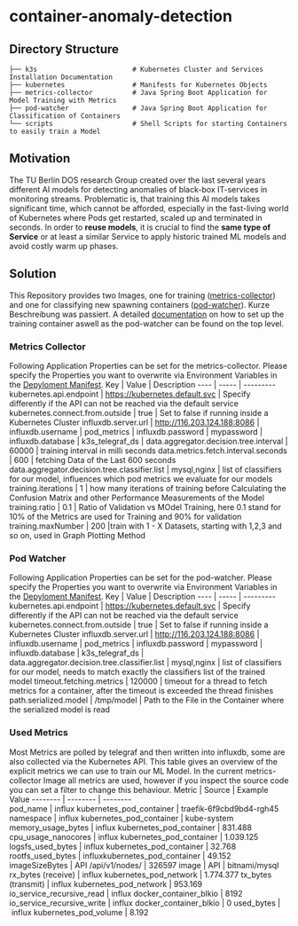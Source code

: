 # container-anomaly-detection
## Directory Structure
```
├── k3s                        # Kubernetes Cluster and Services Installation Documentation
├── kubernetes                 # Manifests for Kubernetes Objects
├── metrics-collector          # Java Spring Boot Application for Model Training with Metrics
├── pod-watcher                # Java Spring Boot Application for Classification of Containers
└── scripts                    # Shell Scripts for starting Containers to easily train a Model
```
## Motivation
The TU Berlin DOS research Group created over the last several years different AI models for detecting anomalies of black-box IT-services in monitoring streams. Problematic is, that training this AI models takes significant time, which cannot be afforded, especially in the fast-living world of Kubernetes where Pods get restarted, scaled up and terminated in seconds. In order to **reuse models**, it is crucial to find the **same type of Service** or at least a similar Service to apply historic trained ML models and avoid costly warm up phases.   
## Solution
This Repository provides two Images, one for training ([metrics-collector](https://github.com/lukonjun/container-anomaly-detection/pkgs/container/metrics-collector)) and one for classifying new spawning containers ([pod-watcher](https://github.com/lukonjun/container-anomaly-detection/pkgs/container/metrics-collector)). Kurze Beschreibung was passiert. A detailed [documentation](https://github.com/lukonjun/container-anomaly-detection/blob/main/DOCUMENTATION.md) on how to set up the training container aswell as the pod-watcher can be found on the top level. 
### Metrics Collector
Following Application Properties can be set for the metrics-collector. Please specify the Properties you want to overwrite via Environment Variables in the [Depyloment Manifest](https://github.com/lukonjun/container-anomaly-detection/blob/main/kubernetes/metrics-collector/Deployment.yml).
Key | Value | Description
---- | ----- | ---------
kubernetes.api.endpoint | https://kubernetes.default.svc | Specify differently if the API can not be reached via the default service
kubernetes.connect.from.outside | true | Set to false if running inside a Kubernetes Cluster
influxdb.server.url | http://116.203.124.188:8086 | 
influxdb.username | pod_metrics |
influxdb.password | mypassword |
influxdb.database | k3s_telegraf_ds |
data.aggregator.decision.tree.interval | 60000 | training interval in milli seconds
data.metrics.fetch.interval.seconds | 600 | fetching Data of the Last 600 seconds
data.aggregator.decision.tree.classifier.list | mysql,nginx | list of classifiers for our model, influences which pod metrics we evaluate for our models
training.iterations | 1 | how many iterations of training before Calculating the Confusion Matrix and other Performance Measurements of the Model
training.ratio | 0.1 | Ratio of Validation vs MOdel Training, here 0.1 stand for 10% of the Metrics are used for Training and 90% for validation
training.maxNumber | 200 |train with 1 - X Datasets, starting with 1,2,3 and so on, used in Graph Plotting Method

### Pod Watcher
Following Application Properties can be set for the pod-watcher. Please specify the Properties you want to overwrite via Environment Variables in the [Depyloment Manifest](https://github.com/lukonjun/container-anomaly-detection/blob/main/kubernetes/pod-watcher/Deployment.yml).
Key | Value | Description
---- | ----- | ---------
kubernetes.api.endpoint | https://kubernetes.default.svc | Specify differently if the API can not be reached via the default service
kubernetes.connect.from.outside | true | Set to false if running inside a Kubernetes Cluster
influxdb.server.url | http://116.203.124.188:8086 | 
influxdb.username | pod_metrics |
influxdb.password | mypassword |
influxdb.database | k3s_telegraf_ds |
data.aggregator.decision.tree.classifier.list | mysql,nginx | list of classifiers for our model, needs to match exactly the classifiers list of the trained model
timeout.fetching.metrics | 120000 | timeout for a thread to fetch metrics for a container, after the timeout is exceeded the thread finishes
path.serialized.model | /tmp/model | Path to the File in the Container where the serialized model is read 
### Used Metrics
Most Metrics are polled by telegraf and then written into influxdb, some are also collected via the Kubernetes API. This table gives an overview of the explicit metrics we can use to train our ML Model. In the current metrics-collector Image all metrics are used, however if you inspect the source code you can set a filter to change this behaviour.
Metric | Source | Example Value
-------- | --------  | --------  
pod_name   |  influx kubernetes_pod_container  | traefik-6f9cbd9bd4-rgh45
namespace   | influx kubernetes_pod_container  | kube-system
memory_usage_bytes   | influx kubernetes_pod_container | 831.488
cpu_usage_nanocores   | influx kubernetes_pod_container   | 1.039.125
logsfs_used_bytes | influx kubernetes_pod_container  | 32.768
rootfs_used_bytes | influxkubernetes_pod_container  | 49.152
imageSizeBytes   |  API /api/v1/nodes/  | 326597
image   | API | bitnami/mysql
rx_bytes (receive)   | influx kubernetes_pod_network | 1.774.377
tx_bytes (transmit)   | influx kubernetes_pod_network | 953.169
io_service_recursive_read   | influx docker_container_blkio | 8192
io_service_recursive_write   | influx docker_container_blkio | 0
used_bytes | influx kubernetes_pod_volume  | 8.192
